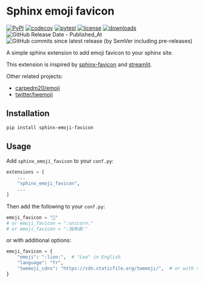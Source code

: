# Sphinx emoji favicon

[![PyPI](https://img.shields.io/pypi/v/sphinx-emoji-favicon?style=flat-square)](https://pypi.org/project/sphinx-emoji-favicon/)
[![codecov](https://codecov.io/github/DeepPSP/sphinx-emoji-favicon/graph/badge.svg?token=XO53nHzvUM)](https://codecov.io/github/DeepPSP/sphinx-emoji-favicon)
[![pytest](https://github.com/DeepPSP/sphinx-emoji-favicon/actions/workflows/run-pytest.yml/badge.svg)](https://github.com/DeepPSP/sphinx-emoji-favicon/actions/workflows/run-pytest.yml)
[![license](https://img.shields.io/github/license/DeepPSP/sphinx-emoji-favicon?style=flat-square)](LICENSE)
[![downloads](https://img.shields.io/pypi/dm/sphinx-emoji-favicon?style=flat-square)](https://pypistats.org/packages/sphinx-emoji-favicon)
![GitHub Release Date - Published_At](https://img.shields.io/github/release-date/DeepPSP/sphinx-emoji-favicon)
![GitHub commits since latest release (by SemVer including pre-releases)](https://img.shields.io/github/commits-since/DeepPSP/sphinx-emoji-favicon/latest)

A simple sphinx extension to add emoji favicon to your sphinx site.

This extension is inspired by [sphinx-favicon](https://github.com/tcmetzger/sphinx-favicon) and [streamlit](https://github.com/streamlit/streamlit).

Other related projects:

- [carpedm20/emoji](https://github.com/carpedm20/emoji)
- [twitter/twemoji](https://github.com/twitter/twemoji)

## Installation

```bash
pip install sphinx-emoji-favicon
```

## Usage

Add `sphinx_emoji_favicon` to your `conf.py`:

```python
extensions = [
    ...
    "sphinx_emoji_favicon",
    ...
]
```

Then add the following to your `conf.py`:

```python
emoji_favicon = "🦄"
# or emoji_favicon = ":unicorn:"
# or emoji_favicon = ":独角兽:"
```

or with additional options:

```python
emoji_favicon = {
    "emoji": ":lion:",  # "Leo" in English
    "language": "fr",
    "twemoji_cdns": "https://cdn.staticfile.org/twemoji/",  # or with version and/or assets type: "https://cdn.staticfile.org/twemoji/13.1.0/72x72/"
}
```
